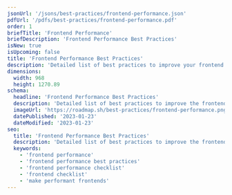 ```yaml
---
jsonUrl: '/jsons/best-practices/frontend-performance.json'
pdfUrl: '/pdfs/best-practices/frontend-performance.pdf'
order: 1
briefTitle: 'Frontend Performance'
briefDescription: 'Frontend Performance Best Practices'
isNew: true
isUpcoming: false
title: 'Frontend Performance Best Practices'
description: 'Detailed list of best practices to improve your frontend performance'
dimensions:
  width: 968
  height: 1270.89
schema:
  headline: 'Frontend Performance Best Practices'
  description: 'Detailed list of best practices to improve the frontend performance of your website. Each best practice carries further details and how to implement that best practice.'
  imageUrl: 'https://roadmap.sh/best-practices/frontend-performance.png'
  datePublished: '2023-01-23'
  dateModified: '2023-01-23'
seo:
  title: 'Frontend Performance Best Practices'
  description: 'Detailed list of best practices to improve the frontend performance of your website. Each best practice carries further details and how to implement that best practice.'
  keywords:
    - 'frontend performance'
    - 'frontend performance best practices'
    - 'frontend performance checklist'
    - 'frontend checklist'
    - 'make performant frontends'
---
```

